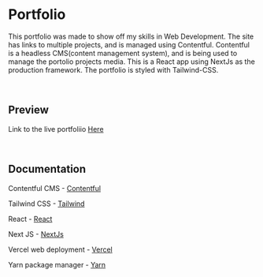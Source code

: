 # Portfolio

This portfolio was made to show off my skills in Web Development. The site has links to multiple projects, and is managed using Contentful. Contentful is a headless CMS(content management system), and is being used to manage the portolio projects media. This is a React app using NextJs as the production framework. The portfolio is styled with Tailwind-CSS.

<br/>

## Preview

Link to the live portfoliio [Here](https://portfolio-pofahl.vercel.app/)

<br/>

## Documentation

Contentful CMS - [Contentful](https://www.contentful.com/?gclsrc=aw.ds&&utm_source=google&utm_medium=search-paid&utm_campaign=npd-brand&utm_content=&gclid=Cj0KCQiAmeKQBhDvARIsAHJ7mF63kRiQbv40YsqVCz6zkemjwm_FgaoIUHQaILZa2ejtUBOhoLwk5OwaAvcuEALw_wcB)

Tailwind CSS - [Tailwind](https://tailwindcss.com/)

React - [React](https://reactjs.org/)

Next JS - [NextJs](https://nextjs.org/)

Vercel web deployment - [Vercel](https://vercel.com/about)

Yarn package manager - [Yarn](https://yarnpkg.com/)